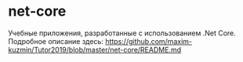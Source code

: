 # net-core

Учебные приложения, разработанные с использованием .Net Core. Подробное описание здесь: https://github.com/maxim-kuzmin/Tutor2019/blob/master/net-core/README.md
